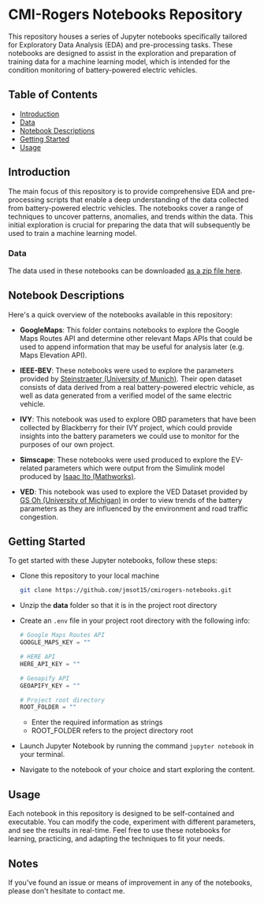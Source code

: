 # CMI-Rogers Notebooks Repository

This repository houses a series of Jupyter notebooks specifically tailored for Exploratory Data Analysis (EDA) and pre-processing tasks. These notebooks are designed to assist in the exploration and preparation of training data for a machine learning model, which is intended for the condition monitoring of battery-powered electric vehicles.

## Table of Contents

- [Introduction](#introduction)
- [Data](#data)
- [Notebook Descriptions](#notebook-descriptions)
- [Getting Started](#getting-started)
- [Usage](#usage)

## Introduction

The main focus of this repository is to provide comprehensive EDA and pre-processing scripts that enable a deep understanding of the data collected from battery-powered electric vehicles. The notebooks cover a range of techniques to uncover patterns, anomalies, and trends within the data. This initial exploration is crucial for preparing the data that will subsequently be used to train a machine learning model.

### Data

The data used in these notebooks can be downloaded [as a zip file here](https://sheridanc.sharepoint.com/:u:/r/sites/CMI-Rogers-Rogers-CMI-IE/Shared%20Documents/Rogers-CMI-IE/Documents-Presentations/JerikkaS/Source/Notebooks/data.zip?csf=1&web=1&e=qgNeiE).

## Notebook Descriptions

Here's a quick overview of the notebooks available in this repository:

- **GoogleMaps**: This folder contains notebooks to explore the Google Maps Routes API and determine other relevant Maps APIs that could be used to append information that may be useful for analysis later (e.g. Maps Elevation API).

- **IEEE-BEV**: These notebooks were used to explore the parameters provided by [Steinstraeter (University of Munich)](https://ieee-dataport.org/open-access/battery-and-heating-data-real-driving-cycles). Their open dataset consists of data derived from a real battery-powered electric vehicle, as well as data generated from a verified model of the same electric vehicle.

- **IVY**: This notebook was used to explore OBD parameters that have been collected by Blackberry for their IVY project, which could provide insights into the battery parameters we could use to monitor for the purposes of our own project.

- **Simscape**: These notebooks were used produced to explore the EV-related parameters which were output from the Simulink model produced by [Isaac Ito (Mathworks)](https://github.com/mathworks/Simscape-Battery-Electric-Vehicle-Model).

- **VED**: This notebook was used to explore the VED Dataset provided by [GS Oh (University of Michigan)](https://github.com/gsoh/VED) in order to view trends of the battery parameters as they are influenced by the environment and road traffic congestion.

## Getting Started

To get started with these Jupyter notebooks, follow these steps:

- Clone this repository to your local machine

    ```sh
    git clone https://github.com/jmsot15/cmirogers-notebooks.git
    ```

- Unzip the **data** folder so that it is in the project root directory
- Create an `.env` file in your project root directory with the following info:

    ```python
    # Google Maps Routes API
    GOOGLE_MAPS_KEY = ""

    # HERE API
    HERE_API_KEY = ""

    # Geoapify API
    GEOAPIFY_KEY = ""
    
    # Project root directory
    ROOT_FOLDER = ""
    ```

  - Enter the required information as strings
  - ROOT_FOLDER refers to the project directory root

- Launch Jupyter Notebook by running the command `jupyter notebook` in your terminal.
- Navigate to the notebook of your choice and start exploring the content.

## Usage

Each notebook in this repository is designed to be self-contained and executable. You can modify the code, experiment with different parameters, and see the results in real-time. Feel free to use these notebooks for learning, practicing, and adapting the techniques to fit your needs.

## Notes

If you've found an issue or means of improvement in any of the notebooks, please don't hesitate to contact me.

